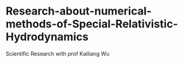 # Research-about-numerical-methods-of-Special-Relativistic-Hydrodynamics
Scientific Research with prof Kailiang Wu
